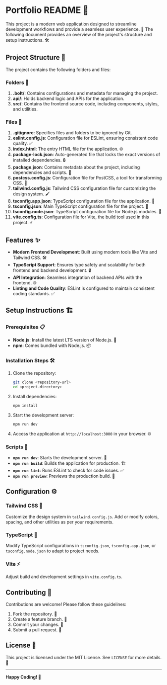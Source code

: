 # Portfolio README 🌟

This project is a modern web application designed to streamline development workflows and provide a seamless user experience. 🚀 The following document provides an overview of the project's structure and setup instructions. 🛠️

## Project Structure 📂

The project contains the following folders and files:

### Folders 📁

1. **.bolt/**: Contains configurations and metadata for managing the project.
2. **api/**: Holds backend logic and APIs for the application.
3. **src/**: Contains the frontend source code, including components, styles, and utilities.

### Files 📄

1. **.gitignore**: Specifies files and folders to be ignored by Git.
2. **eslint.config.js**: Configuration file for ESLint, ensuring consistent code quality. ✅
3. **index.html**: The entry HTML file for the application. 🌐
4. **package-lock.json**: Auto-generated file that locks the exact versions of installed dependencies. 🔒
5. **package.json**: Contains metadata about the project, including dependencies and scripts. 📜
6. **postcss.config.js**: Configuration file for PostCSS, a tool for transforming CSS. 🎨
7. **tailwind.config.js**: Tailwind CSS configuration file for customizing the design system. 🖌️
8. **tsconfig.app.json**: TypeScript configuration file for the application. 📘
9. **tsconfig.json**: Main TypeScript configuration file for the project. 📗
10. **tsconfig.node.json**: TypeScript configuration file for Node.js modules. 📙
11. **vite.config.ts**: Configuration file for Vite, the build tool used in this project. ⚡

## Features ✨

- **Modern Frontend Development**: Built using modern tools like Vite and Tailwind CSS. 🛠️
- **TypeScript Support**: Ensures type safety and scalability for both frontend and backend development. 🔒
- **API Integration**: Seamless integration of backend APIs with the frontend. 🌐
- **Linting and Code Quality**: ESLint is configured to maintain consistent coding standards. ✅

## Setup Instructions 🏗️

### Prerequisites 📋

- **Node.js**: Install the latest LTS version of Node.js. 🌟
- **npm**: Comes bundled with Node.js. 📦

### Installation Steps 🛠️

1. Clone the repository:
   ```bash
   git clone <repository-url>
   cd <project-directory>
   ```

2. Install dependencies:
   ```bash
   npm install
   ```

3. Start the development server:
   ```bash
   npm run dev
   ```

4. Access the application at `http://localhost:3000` in your browser. 🌐

### Scripts 📜

- **`npm run dev`**: Starts the development server. 🚀
- **`npm run build`**: Builds the application for production. 🏗️
- **`npm run lint`**: Runs ESLint to check for code issues. ✅
- **`npm run preview`**: Previews the production build. 👀

## Configuration ⚙️

### Tailwind CSS 🎨

Customize the design system in `tailwind.config.js`. Add or modify colors, spacing, and other utilities as per your requirements.

### TypeScript 📘

Modify TypeScript configurations in `tsconfig.json`, `tsconfig.app.json`, or `tsconfig.node.json` to adapt to project needs.

### Vite ⚡

Adjust build and development settings in `vite.config.ts`.

## Contributing 🤝

Contributions are welcome! Please follow these guidelines:

1. Fork the repository. 🍴
2. Create a feature branch. 🌱
3. Commit your changes. 💾
4. Submit a pull request. 🔄

## License 📄

This project is licensed under the MIT License. See `LICENSE` for more details. 📝

---

**Happy Coding! 🎉**

